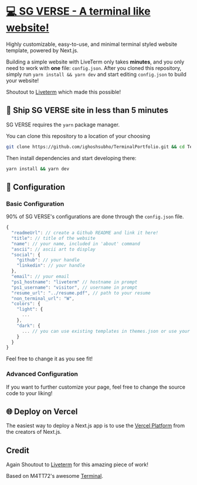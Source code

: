 # [💻 SG VERSE - A terminal like website!](www.yourbrandstories.co/)

Highly customizable, easy-to-use, and minimal terminal styled website template, powered by Next.js.

Building a simple website with LiveTerm only takes **minutes**, and you only need to work with **one** file: `config.json`. After you cloned this repository, simply run `yarn install && yarn dev` and start editing `config.json` to build your website!

Shoutout to [Liveterm](https://liveterm.vercel.app/) which made this possible!

## 🚀 Ship SG VERSE site in less than 5 minutes

SG VERSE requires the `yarn` package manager.

You can clone this repository to a location of your choosing

```bash
git clone https://github.com/ighoshsubho/TerminalPortfolio.git && cd TerminalPortfolio
```

Then install dependencies and start developing there:

```bash
yarn install && yarn dev
```

## 📄 Configuration

### Basic Configuration

90% of SG VERSE's configurations are done through the `config.json` file.

```javascript
{
  "readmeUrl": // create a Github README and link it here!
  "title": // title of the website
  "name": // your name, included in 'about' command
  "ascii": // ascii art to display
  "social": {
    "github": // your handle
    "linkedin": // your handle
  },
  "email": // your email
  "ps1_hostname": "liveterm" // hostname in prompt
  "ps1_username": "visitor", // username in prompt
  "resume_url": "../resume.pdf", // path to your resume
  "non_terminal_url": "W",
  "colors": {
    "light": {
      ...
    },
    "dark": {
      ... // you can use existing templates in themes.json or use your own!
    }
  }
}
```

Feel free to change it as you see fit!

### Advanced Configuration

If you want to further customize your page, feel free to change the source code to your liking!

## 🌐 Deploy on Vercel

The easiest way to deploy a Next.js app is to use the [Vercel Platform](https://vercel.com/) from the creators of Next.js.

## Credit

Again Shoutout to [Liveterm](https://liveterm.vercel.app/) for this amazing piece of work!

Based on M4TT72's awesome [Terminal](https://github.com/m4tt72/terminal).
